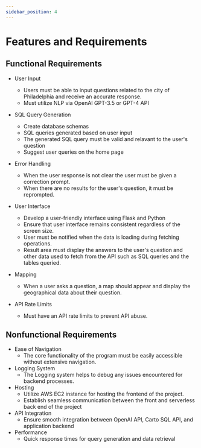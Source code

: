 ```yaml
---
sidebar_position: 4
---
```


# Features and Requirements

## Functional Requirements
- User Input
    - Users must be able to input questions related to the city of Philadelphia and receive an accurate response.
    - Must utilize NLP via OpenAI GPT-3.5 or GPT-4 API

- SQL Query Generation
    - Create database schemas
    - SQL queries generated based on user input
    - The generated SQL query must be valid and relavant to the user's question
    - Suggest user queries on the home page

- Error Handling
    - When the user response is not clear the user must be given a correction prompt.
    - When there are no results for the user's question, it must be reprompted.

- User Interface
    - Develop a user-friendly interface using Flask and Python
    - Ensure that user interface remains consistent regardless of the screen size.
    - User must be notified when the data is loading during fetching operations.
    - Result area must display the answers to the user's question and other data used to fetch from the API such as SQL queries and the tables queried.
- Mapping
    - When a user asks a question, a map should appear and display the geographical data about their question.
- API Rate Limits
    - Must have an API rate limits to prevent API abuse.

## Nonfunctional Requirements
- Ease of Navigation
    - The core functionality of the program must be easily accessible without extensive navigation.
- Logging System
    - The Logging system helps to debug any issues encountered for backend processes.
- Hosting
    - Utilize AWS EC2 instance for hosting the frontend of the project.
    - Establish seamless communication between the front and serverless back end of the project
- API Integration
    - Ensure smooth integration between OpenAI API, Carto SQL API, and application backend
- Performance
    - Quick response times for query generation and data retrieval
